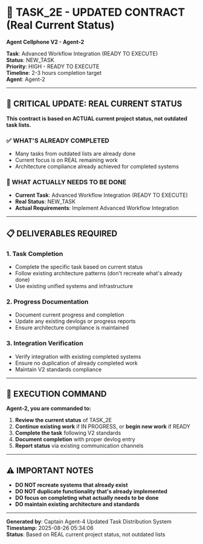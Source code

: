 # 🎯 TASK_2E - UPDATED CONTRACT (Real Current Status)
**Agent Cellphone V2 - Agent-2**

**Task**: Advanced Workflow Integration (READY TO EXECUTE)  
**Status**: NEW_TASK  
**Priority**: HIGH - READY TO EXECUTE  
**Timeline**: 2-3 hours completion target  
**Agent**: Agent-2

---

## 🚨 **CRITICAL UPDATE: REAL CURRENT STATUS**

**This contract is based on ACTUAL current project status, not outdated task lists.**

### **✅ WHAT'S ALREADY COMPLETED**
- Many tasks from outdated lists are already done
- Current focus is on REAL remaining work
- Architecture compliance already achieved for completed systems

### **🎯 WHAT ACTUALLY NEEDS TO BE DONE**
- **Current Task**: Advanced Workflow Integration (READY TO EXECUTE)
- **Real Status**: NEW_TASK
- **Actual Requirements**: Implement Advanced Workflow Integration

---

## 📋 **DELIVERABLES REQUIRED**

### **1. Task Completion**
- Complete the specific task based on current status
- Follow existing architecture patterns (don't recreate what's already done)
- Use existing unified systems and infrastructure

### **2. Progress Documentation**
- Document current progress and completion
- Update any existing devlogs or progress reports
- Ensure architecture compliance is maintained

### **3. Integration Verification**
- Verify integration with existing completed systems
- Ensure no duplication of already completed work
- Maintain V2 standards compliance

---

## 🚀 **EXECUTION COMMAND**

**Agent-2, you are commanded to:**

1. **Review the current status** of TASK_2E
2. **Continue existing work** if IN PROGRESS, or **begin new work** if READY
3. **Complete the task** following V2 standards
4. **Document completion** with proper devlog entry
5. **Report status** via existing communication channels

---

## ⚠️ **IMPORTANT NOTES**

- **DO NOT recreate systems that already exist**
- **DO NOT duplicate functionality that's already implemented**
- **DO focus on completing what actually needs to be done**
- **DO maintain existing architecture and standards**

---

**Generated by**: Captain Agent-4 Updated Task Distribution System  
**Timestamp**: 2025-08-26 05:34:06  
**Status**: Based on REAL current project status, not outdated lists
